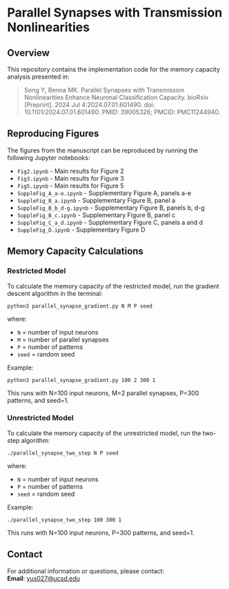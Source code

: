 # Parallel Synapses with Transmission Nonlinearities

## Overview
This repository contains the implementation code for the memory capacity analysis presented in:

> Song Y, Benna MK. Parallel Synapses with Transmission Nonlinearities Enhance Neuronal Classification Capacity. bioRxiv [Preprint]. 2024 Jul 4:2024.07.01.601490. doi: 10.1101/2024.07.01.601490. PMID: 39005326; PMCID: PMC11244940.

## Reproducing Figures
The figures from the manuscript can be reproduced by running the following Jupyter notebooks:

- `Fig2.ipynb` - Main results for Figure 2
- `Fig3.ipynb` - Main results for Figure 3
- `Fig5.ipynb` - Main results for Figure 5
- `SuppleFig_A_a-e.ipynb` - Supplementary Figure A, panels a-e
- `SuppleFig_B_a.ipynb` - Supplementary Figure B, panel a
- `SuppleFig_B_b_d-g.ipynb` - Supplementary Figure B, panels b, d-g
- `SuppleFig_B_c.ipynb` - Supplementary Figure B, panel c
- `SuppleFig_C_a_d.ipynb` - Supplementary Figure C, panels a and d
- `SuppleFig_D.ipynb` - Supplementary Figure D

## Memory Capacity Calculations

### Restricted Model
To calculate the memory capacity of the restricted model, run the gradient descent algorithm in the terminal:

```
python3 parallel_synapse_gradient.py N M P seed
```

where:
- `N` = number of input neurons
- `M` = number of parallel synapses
- `P` = number of patterns
- `seed` = random seed

Example:
```
python3 parallel_synapse_gradient.py 100 2 300 1
```
This runs with N=100 input neurons, M=2 parallel synapses, P=300 patterns, and seed=1.

### Unrestricted Model
To calculate the memory capacity of the unrestricted model, run the two-step algorithm:

```
./parallel_synapse_two_step N P seed
```

where:
- `N` = number of input neurons
- `P` = number of patterns
- `seed` = random seed

Example:
```
./parallel_synapse_two_step 100 300 1
```
This runs with N=100 input neurons, P=300 patterns, and seed=1.

## Contact
For additional information or questions, please contact:  
**Email**: yus027@ucsd.edu
